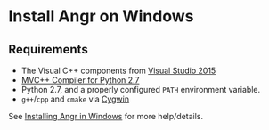 # Install Angr on Windows

## Requirements

* The Visual C++ components from [Visual Studio
  2015](https://www.visualstudio.com/downloads/)
* [MVC++ Compiler for Python
  2.7](https://www.microsoft.com/en-us/download/details.aspx?id=44266)
* Python 2.7, and a properly configured `PATH` environment variable.
* `g++`/`cpp` and `cmake` via [Cygwin](https://cygwin.com/install.html)

See [Installing Angr in
Windows](https://blog.spirotot.com/2016/11/05/installing-angr-in-windows/) for
more help/details.
